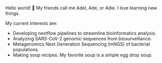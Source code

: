 Hello world! :wave: My friends call me Adel, Ade, or Adie. I love learning new things.

My current interests are:
- Developing nextflow pipelines to streamline bioinformatics analysis.
- Analyzing SARS-CoV-2 genomic sequences from biosurveillance.
- Metagenomics Next Generation Sequencing (mNGS) of bacterial populations.
- Making soup recipes. My favorite soup is a simple egg drop soup. 
